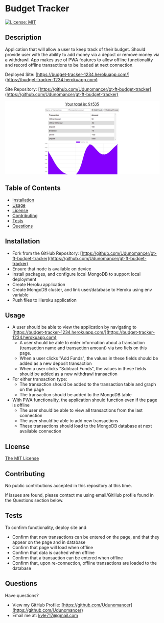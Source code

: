 # Budget Tracker

[![License: MIT](https://img.shields.io/badge/License-MIT-yellow.svg)](https://opensource.org/licenses/MIT)

## Description

Application that will allow a user to keep track of their budget.  Should provide user with the ability to add money via a depost or remove money via a withdrawl.  App makes use of PWA features to allow offline functionality and record offline transactions to be loaded at next connection.

Deployed Site: [https://budget-tracker-1234.herokuapp.com/](https://budget-tracker-1234.herokuapp.com)

Site Repository: [https://github.com/Udunomancer/gt-ft-budget-tracker](https://github.com/Udunomancer/gt-ft-budget-tracker)

![Image](assets/images/budget-tracker-screenshot.png)

## Table of Contents
* [Installation](#installation)
* [Usage](#usage)
* [License](#license)
* [Contributing](#contributing)
* [Tests](#tests)
* [Questions](#questions)

## <a name="installation"></a> Installation

* Fork from the GitHub Repository: [https://github.com/Udunomancer/gt-ft-budget-tracker](https://github.com/Udunomancer/gt-ft-budget-tracker)
* Ensure that node is available on device
* Install packages, and configure local MongoDB to support local deployment
* Create Heroku application
* Create MongoDB cluster, and link user/database to Heroku using env variable
* Push files to Heroku application

## <a name="usage"></a> Usage

* A user should be able to view the application by navigating to [https://budget-tracker-1234.herokuapp.com/](https://budget-tracker-1234.herokuapp.com)
    * A user should be able to enter information about a transaction (transaction name and transaction amount) via two fiels on this page.
    * When a user clicks "Add Funds", the values in these fields should be added as a new deposit transaction
    * When a user clicks "Subtract Funds", the values in these fields should be added as a new withdrawl transaction
* For either transaction type:
    * The transaction should be added to the transaction table and graph on the page
    * The transaction should be added to the MongoDB table
* With PWA functionality, the application should function even if the page is offline
    * The user should be able to view all transactions from the last connection
    * The user should be able to add new transactions
    * These transactions should load to the MongoDB database at next available connection

## <a name="license"></a> License

[The MIT License](https://opensource.org/licenses/MIT)

## <a name="contributing"></a> Contributing

No public contributions accepted in this repository at this time.

If issues are found, please contact me using email/GitHub profile found in the Questions section below.

## <a name="tests"></a> Tests

To confirm functionality, deploy site and:
* Confirm that new transactions can be entered on the page, and that they appear on the page and in database
* Confirm that page will load when offline
* Confirm that data is cached when offline
* Confirm that a transaction can be entered when offline
* Confirm that, upon re-connection, offline transactions are loaded to the database

## <a name="questions"></a> Questions

Have questions?
* View my GitHub Profile: [https://github.com/Udunomancer](https://github.com/Udunomancer)
* Email me at: [kyle717@gmail.com](mailto:kyle717@gmail.com)